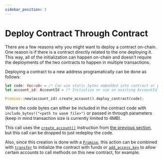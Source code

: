 ```yaml
---
sidebar_position: 3
---
```


# Deploy Contract Through Contract

There are a few reasons why you might want to deploy a contract on-chain. One reason is if there is a contract directly related to the one deploying it. This way, all of the initialization can happen on-chain and doesn't require the deployments of the two contracts to happen in multiple transactions.

Deploying a contract to a new address programatically can be done as follows:

```rust
let code: Vec<u8> = /* Can use static bytes embedded into contract or pass in through parameters */;
let account_id: AccountId = /* Initialize or use an existing AccountId */;

Promise::new(account_id).create_account().deploy_contract(code);
```

Where the code bytes can either be included in the contract code with `include_bytes!("<path to wasm file>")` or passed in through parameters (keep in mind transaction size is currently limited to 4MB).

This call uses the [`create_account()`](https://docs.rs/near-sdk/latest/near_sdk/struct.Promise.html#method.create_account) instruction from [the previous section](create-account.md), but this call can be dropped to just redeploy the code.

Also, since this creation is done with a [`Promise`](https://docs.rs/near-sdk/latest/near_sdk/struct.Promise.html), this action can be combined with [`transfer`](https://docs.rs/near-sdk/latest/near_sdk/struct.Promise.html#method.transfer) to initialize the contract with funds or [`add_access_key`](https://docs.rs/near-sdk/latest/near_sdk/struct.Promise.html#method.add_access_key) to allow certain accounts to call methods on this new contract, for example.
